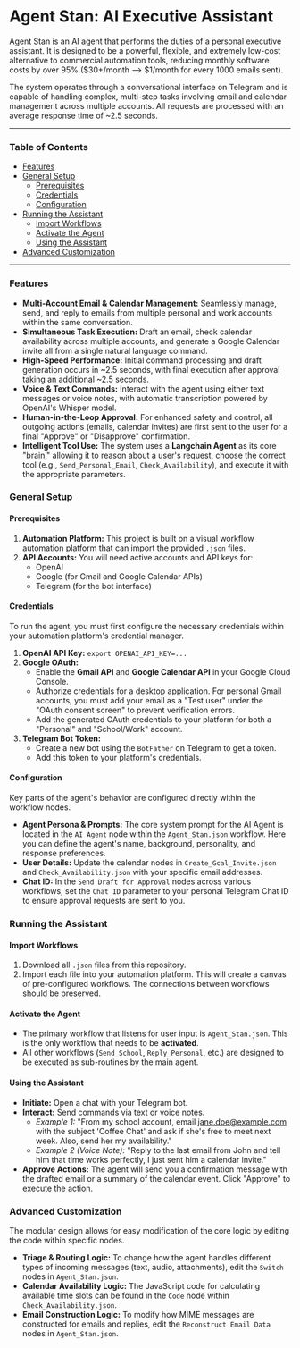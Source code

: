 # Agent Stan: AI Executive Assistant

Agent Stan is an AI agent that performs the duties of a personal executive assistant. It is designed to be a powerful, flexible, and extremely low-cost alternative to commercial automation tools, reducing monthly software costs by over 95% ($30+/month --> $1/month for every 1000 emails sent).

The system operates through a conversational interface on Telegram and is capable of handling complex, multi-step tasks involving email and calendar management across multiple accounts. All requests are processed with an average response time of ~2.5 seconds.

---

### Table of Contents

- [Features](#features)
- [General Setup](#general-setup)
  - [Prerequisites](#prerequisites)
  - [Credentials](#credentials)
  - [Configuration](#configuration)
- [Running the Assistant](#running-the-assistant)
  - [Import Workflows](#import-workflows)
  - [Activate the Agent](#activate-the-agent)
  - [Using the Assistant](#using-the-assistant)
- [Advanced Customization](#advanced-customization)

---

### Features

- **Multi-Account Email & Calendar Management:** Seamlessly manage, send, and reply to emails from multiple personal and work accounts within the same conversation.
- **Simultaneous Task Execution:** Draft an email, check calendar availability across multiple accounts, and generate a Google Calendar invite all from a single natural language command.
- **High-Speed Performance:** Initial command processing and draft generation occurs in ~2.5 seconds, with final execution after approval taking an additional ~2.5 seconds.
- **Voice & Text Commands:** Interact with the agent using either text messages or voice notes, with automatic transcription powered by OpenAI's Whisper model.
- **Human-in-the-Loop Approval:** For enhanced safety and control, all outgoing actions (emails, calendar invites) are first sent to the user for a final "Approve" or "Disapprove" confirmation.
- **Intelligent Tool Use:** The system uses a **Langchain Agent** as its core "brain," allowing it to reason about a user's request, choose the correct tool (e.g., `Send_Personal_Email`, `Check_Availability`), and execute it with the appropriate parameters.

### General Setup

#### Prerequisites

1.  **Automation Platform:** This project is built on a visual workflow automation platform that can import the provided `.json` files.
2.  **API Accounts:** You will need active accounts and API keys for:
    - OpenAI
    - Google (for Gmail and Google Calendar APIs)
    - Telegram (for the bot interface)

#### Credentials

To run the agent, you must first configure the necessary credentials within your automation platform's credential manager.

1.  **OpenAI API Key:** `export OPENAI_API_KEY=...`
2.  **Google OAuth:**
    - Enable the **Gmail API** and **Google Calendar API** in your Google Cloud Console.
    - Authorize credentials for a desktop application. For personal Gmail accounts, you must add your email as a "Test user" under the "OAuth consent screen" to prevent verification errors.
    - Add the generated OAuth credentials to your platform for both a "Personal" and "School/Work" account.
3.  **Telegram Bot Token:**
    - Create a new bot using the `BotFather` on Telegram to get a token.
    - Add this token to your platform's credentials.

#### Configuration

Key parts of the agent's behavior are configured directly within the workflow nodes.

- **Agent Persona & Prompts:** The core system prompt for the AI Agent is located in the `AI Agent` node within the `Agent_Stan.json` workflow. Here you can define the agent's name, background, personality, and response preferences.
- **User Details:** Update the calendar nodes in `Create_Gcal_Invite.json` and `Check_Availability.json` with your specific email addresses.
- **Chat ID:** In the `Send Draft for Approval` nodes across various workflows, set the `Chat ID` parameter to your personal Telegram Chat ID to ensure approval requests are sent to you.

### Running the Assistant

#### Import Workflows

1.  Download all `.json` files from this repository.
2.  Import each file into your automation platform. This will create a canvas of pre-configured workflows. The connections between workflows should be preserved.

#### Activate the Agent

- The primary workflow that listens for user input is `Agent_Stan.json`. This is the only workflow that needs to be **activated**.
- All other workflows (`Send_School`, `Reply_Personal`, etc.) are designed to be executed as sub-routines by the main agent.

#### Using the Assistant

- **Initiate:** Open a chat with your Telegram bot.
- **Interact:** Send commands via text or voice notes.
  - *Example 1:* "From my school account, email jane.doe@example.com with the subject 'Coffee Chat' and ask if she's free to meet next week. Also, send her my availability."
  - *Example 2 (Voice Note):* "Reply to the last email from John and tell him that time works perfectly, I just sent him a calendar invite."
- **Approve Actions:** The agent will send you a confirmation message with the drafted email or a summary of the calendar event. Click "Approve" to execute the action.

### Advanced Customization

The modular design allows for easy modification of the core logic by editing the code within specific nodes.

- **Triage & Routing Logic:** To change how the agent handles different types of incoming messages (text, audio, attachments), edit the `Switch` nodes in `Agent_Stan.json`.
- **Calendar Availability Logic:** The JavaScript code for calculating available time slots can be found in the `Code` node within `Check_Availability.json`.
- **Email Construction Logic:** To modify how MIME messages are constructed for emails and replies, edit the `Reconstruct Email Data` nodes in `Agent_Stan.json`.
